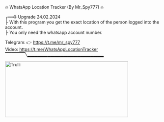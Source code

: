 🔥 WhatsApp Location Tracker (By Mr_Spy777)  🔥 
       <br>
       
╭━━♻️ Upgrade 24.02.2024
<br>
├  With this program you get the exact location of the person logged into the account.
<br>
├  You only need the whatsapp account number.
<br>

 Telegram: 👉  https://t.me/mr_spy777
 <br>
 Video: https://t.me/WhatsAppLocationTracker
 <br>
▔▔▔▔▔▔╲▂▂▂▂▂▂▂▂▂▂▂▂▂▂▂▂▂▂▂▂▂▂▂

<img src="https://i.postimg.cc/9fGRDyHh/whatsaptarck.jpg" alt="Trulli" width="400" height="182">
